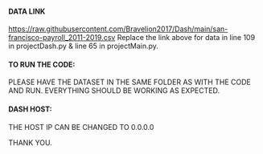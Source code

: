 #### DATA LINK
https://raw.githubusercontent.com/Bravelion2017/Dash/main/san-francisco-payroll_2011-2019.csv
Replace the link above for data in line 109 in projectDash.py & line 65 in projectMain.py.

#### TO RUN THE CODE:

PLEASE HAVE THE DATASET IN THE SAME FOLDER AS 
WITH THE CODE AND RUN.
EVERYTHING SHOULD BE WORKING AS EXPECTED.

#### DASH HOST:
THE HOST IP CAN BE CHANGED TO 0.0.0.0

THANK YOU.
